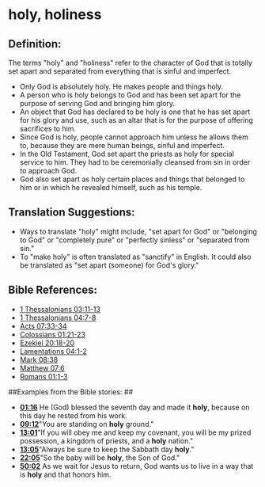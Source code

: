 # holy, holiness #

## Definition: ##

The terms "holy" and "holiness" refer to the character of God that is totally set apart and separated from everything that is sinful and imperfect.

* Only God is absolutely holy. He makes people and things holy.
* A person who is holy belongs to God and has been set apart for the purpose of serving God and bringing him glory.
* An object that God has declared to be holy is one that he has set apart for his glory and use, such as an altar that is for the purpose of offering sacrifices to him.
* Since God is holy, people cannot approach him unless he allows them to, because they are mere human beings, sinful and imperfect.
* In the Old Testament, God set apart the priests as holy for special service to him. They had to be ceremonially cleansed from sin in order to approach God.
* God also set apart as holy certain places and things that belonged to him or in which he revealed himself, such as  his temple.

## Translation Suggestions: ##

* Ways to translate "holy" might include, "set apart for God" or "belonging to God" or "completely pure" or "perfectly sinless" or "separated from sin."
* To "make holy" is often translated as "sanctify" in English. It could also be translated as "set apart (someone) for God's glory."



## Bible References: ##

* [1 Thessalonians 03:11-13](en/tn/1th/help/03/11)
* [1 Thessalonians 04:7-8](en/tn/1th/help/04/07)
* [Acts 07:33-34](en/tn/act/help/07/33)
* [Colossians 01:21-23](en/tn/col/help/01/21)
* [Ezekiel 20:18-20](en/tn/ezk/help/20/18)
* [Lamentations 04:1-2](en/tn/lam/help/04/01)
* [Mark 08:38](en/tn/mrk/help/08/38)
* [Matthew 07:6](en/tn/mat/help/07/06)
* [Romans 01:1-3](en/tn/rom/help/01/01)

##Examples from the Bible stories: ##

* __[01:16](en/tn/obs/help/01/16)__ He (God) blessed the seventh day and made it __holy__, because on this day he rested from his work.
* __[09:12](en/tn/obs/help/09/12)__"You are standing on __holy__  ground."
* __[13:01](en/tn/obs/help/13/01)__"If you will obey me and keep my covenant, you will be my prized possession, a kingdom of priests, and a __holy__  nation."
* __[13:05](en/tn/obs/help/13/05)__"Always be sure to keep the Sabbath day __holy__."
* __[22:05](en/tn/obs/help/22/05)__"So the baby will be __holy__, the Son of God."
* __[50:02](en/tn/obs/help/50/02)__ As we wait for Jesus to return, God wants us to live in a way that is __holy__  and that honors him.